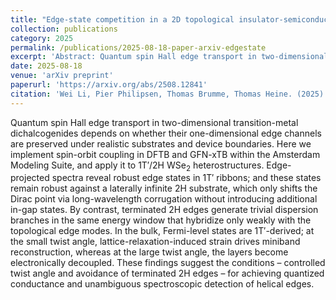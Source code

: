 ```yaml
---
title: "Edge-state competition in a 2D topological insulator-semiconductor heterostructure"
collection: publications
category: 2025
permalink: /publications/2025-08-18-paper-arxiv-edgestate
excerpt: 'Abstract: Quantum spin Hall edge transport in two-dimensional transition-metal dichalcogenides depends on whether their one-dimensional edge channels are preserved under realistic substrates and device boundaries...'
date: 2025-08-18
venue: 'arXiv preprint'
paperurl: 'https://arxiv.org/abs/2508.12841'
citation: 'Wei Li, Pier Philipsen, Thomas Brumme, Thomas Heine. (2025). &quot;Edge-state competition in a 2D topological insulator-semiconductor heterostructure.&quot; <i>arXiv</i>. arXiv:2508.12841.'
---
```


Quantum spin Hall edge transport in two-dimensional transition-metal dichalcogenides depends on whether their one-dimensional edge channels are preserved under realistic substrates and device boundaries. Here we implement spin-orbit coupling in DFTB and GFN-xTB within the Amsterdam Modeling Suite, and apply it to 1T′/2H WSe<sub>2</sub> heterostructures. Edge-projected spectra reveal robust edge states in 1T′ ribbons; and these states remain robust against a laterally infinite 2H substrate, which only shifts the Dirac point via long-wavelength corrugation without introducing additional in-gap states. By contrast, terminated 2H edges generate trivial dispersion branches in the same energy window that hybridize only weakly with the topological edge modes. In the bulk, Fermi-level states are 1T′-derived; at the small twist angle, lattice-relaxation-induced strain drives miniband reconstruction, whereas at the large twist angle, the layers become electronically decoupled. These findings suggest the conditions – controlled twist angle and avoidance of terminated 2H edges – for achieving quantized conductance and unambiguous spectroscopic detection of helical edges.